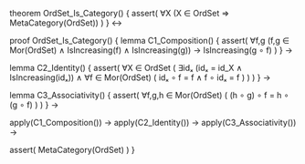 theorem OrdSet_Is_Category() {
  assert(
    ∀X (X ∈ OrdSet ⇒ MetaCategory(OrdSet))
  )
} ↔

proof OrdSet_Is_Category() {
  lemma C1_Composition() {
    assert(
      ∀f,g (f,g ∈ Mor(OrdSet) ∧ IsIncreasing(f) ∧ IsIncreasing(g)) →
      IsIncreasing(g ∘ f)
    )
  } →

  lemma C2_Identity() {
    assert(
      ∀X ∈ OrdSet (
        ∃idₓ (idₓ = id_X ∧ IsIncreasing(idₓ)) ∧
        ∀f ∈ Mor(OrdSet) (
          idₓ ∘ f = f ∧
          f ∘ idₓ = f
        )
      )
    )
  } →

  lemma C3_Associativity() {
    assert(
      ∀f,g,h ∈ Mor(OrdSet) (
        (h ∘ g) ∘ f = h ∘ (g ∘ f)
      )
    )
  } →

  apply(C1_Composition()) →
  apply(C2_Identity()) →
  apply(C3_Associativity()) →
  
  assert(
    MetaCategory(OrdSet)
  )
}